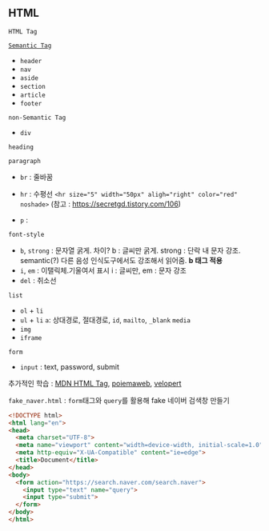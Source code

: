 ## HTML
`HTML Tag`

[`Semantic Tag`](https://www.w3schools.com/html/html5_semantic_elements.asp)
  - `header`
  - `nav`
  - `aside`
  - `section`
  - `article`
  - `footer`



`non-Semantic Tag`
  - `div`



`heading`



`paragraph`
  - `br` : 줄바꿈
  - `hr` : 수평선 ` <hr size="5" width="50px" aligh="right" color="red" noshade> `
  (참고 : https://secretgd.tistory.com/106)
  
  - `p` : 



`font-style`
  - `b`, `strong` : 문자열 굵게.  차이? b : 글씨만 굵게. strong : 단락 내 문자 강조. semantic(?) 다른 음성 인식도구에서도 강조해서 읽어줌.
  <b>b 태그 적용</b>
  - `i`, `em` : 이탤릭체.기울여서 표시
  i : 글씨만, em : 문자 강조
  - `del` : 취소선



`list`
  - `ol` + `li`
  - `ul` + `li`
`a`: 상대경로, 절대경로, `id`, `mailto`, `_blank`
`media`
  - `img`
  - `iframe`



`form`
  - `input` : text, password, submit

추가적인 학습 : [MDN HTML Tag](https://developer.mozilla.org/en-US/docs/Web/HTML/Element), [poiemaweb](https://poiemaweb.com/), [velopert](https://velopert.com)




`fake_naver.html` : `form`태그와 `query`를 활용해 fake 네이버 검색창 만들기
```html
<!DOCTYPE html>
<html lang="en">
<head>
  <meta charset="UTF-8">
  <meta name="viewport" content="width=device-width, initial-scale=1.0">
  <meta http-equiv="X-UA-Compatible" content="ie=edge">
  <title>Document</title>
</head>
<body>
  <form action="https://search.naver.com/search.naver">
    <input type="text" name="query">
    <input type="submit">
  </form>
</body>
</html>
```